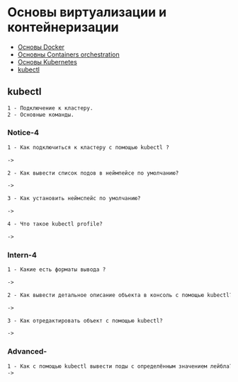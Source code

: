 # Основы виртуализации и контейнеризации

* [Основы Docker](#Основы-Docker)
* [Основны Containers orchestration](#Основны-Containers-orchestration )
* [Основы Kubernetes](#Основы-Kubernetes)
* [kubectl](#kubectl)

## <a id="kubectl">kubectl</a>

```txt
1 - Подключение к кластеру.
2 - Основные команды.
```

### Notice-4

```txt
1 - Как подключиться к кластеру с помощью kubectl ?

->
```

```txt
2 - Как вывести список подов в неймпейсе по умолчанию?

->
```

```txt
3 - Как установить неймспейс по умолчанию?

->
```

```txt
4 - Что такое kubectl profile?

->
```

### Intern-4

```txt
1 - Какие есть форматы вывода ?

->
```

```txt
2 - Как вывести детальное описание объекта в консоль с помощью kubectl?

->
```

```txt
3 - Как отредактировать объект с помощью kubectl?

->
```

### Advanced-

```txt
1 - Как с помощью kubectl вывести поды с определённым значением лейбла?
->
```

